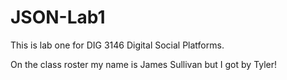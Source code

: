 # JSON-Lab1
This is lab one for DIG 3146 Digital Social Platforms.

On the class roster my name is James Sullivan but I got by Tyler!
